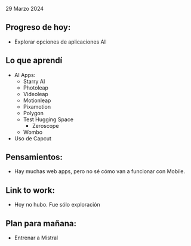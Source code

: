 29 Marzo 2024

## Progreso de hoy:
- Explorar opciones de aplicaciones AI 
## Lo que aprendí 
- AI Apps: 
	- Starry AI
	- Photoleap 
	- Videoleap 
	- Motionleap
	- Pixamotion
	- Polygon
	- Test Hugging Space
		- Zeroscope
	- Wombo
- Uso de Capcut 
## **Pensamientos**:
- Hay muchas web apps, pero no sé cómo van a funcionar con Mobile. 
## Link to work: 
- Hoy no hubo. Fue sólo exploración
## Plan para mañana: 
- Entrenar a Mistral
